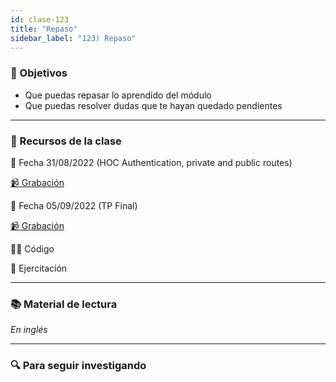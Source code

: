 ```yaml
---
id: clase-123
title: "Repaso"
sidebar_label: "123) Repaso"
---
```


### 🏁 Objetivos

- Que puedas repasar lo aprendido del módulo
- Que puedas resolver dudas que te hayan quedado pendientes

---

### 🚀 Recursos de la clase

📆 Fecha 31/08/2022 (HOC Authentication, private and public routes)

[📹 Grabación](https://us02web.zoom.us/rec/share/zA_pu4yrZafEeGSqzw8Tf8_ZQisVxDM-AHY6HQ8O0eExHFYuwhjYTwmWU-dtN3Wj.TO8uYTh-auWPUDMC?startTime=1661984461000)

📆 Fecha 05/09/2022 (TP Final)

[📹 Grabación](https://us02web.zoom.us/rec/share/fD_Mud9cuEzviKknIh5LRB3zmsRlil7hh6BSY8Xo84fLz2GTLUCu_uapPcFulGe3.KknUsxSeTvBr4HbQ?startTime=1662415614000)

👩‍💻 Código

💪 Ejercitación

---

### 📚 Material de lectura

_En inglés_

---

### 🔍 Para seguir investigando
